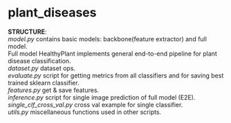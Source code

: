# plant_diseases

**STRUCTURE**:  
*model.py* contains basic models: backbone(feature extractor) and full model.  
Full model HealthyPlant implements general end-to-end pipeline for plant disease 
classification.  
*dataset.py* dataset ops.  
*evaluate.py* script for getting metrics from all classifiers and for saving
best trained sklearn classifier.  
*features.py* get & save features.  
*inference.py* script for single image prediction of full model (E2E).  
*single_clf_cross_val.py* cross val example for single classifier.  
*utils.py* miscellaneous functions used in other scripts.  
    
